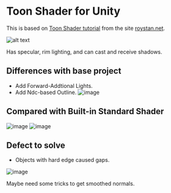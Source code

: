# Toon Shader for Unity
This is based on [Toon Shader tutorial](https://roystan.net/articles/toon-shader.html) from the site [roystan.net](https://roystan.net/).

![alt text](https://i.imgur.com/0PbpWYg.png)

Has specular, rim lighting, and can cast and receive shadows.

## Differences with base project

* Add Forward-Addtional Lights.
* Add Ndc-based Outline.
![image](https://user-images.githubusercontent.com/25216715/209772374-4968c608-779a-4fb8-8cbb-68d0c19d00a0.png)


## Compared with Built-in Standard Shader
![image](https://user-images.githubusercontent.com/25216715/209773008-e7015e33-b9cd-41b1-a06b-1584cb36d6cf.png)
![image](https://user-images.githubusercontent.com/25216715/209772880-31e39853-ad64-42bd-b1d1-1d35ad449d82.png)

## Defect to solve

* Objects with hard edge caused gaps.

![image](https://user-images.githubusercontent.com/25216715/209773691-9cfd7d76-28ee-4be8-80e2-ed43085c387e.png)

Maybe need some tricks to get smoothed normals.
